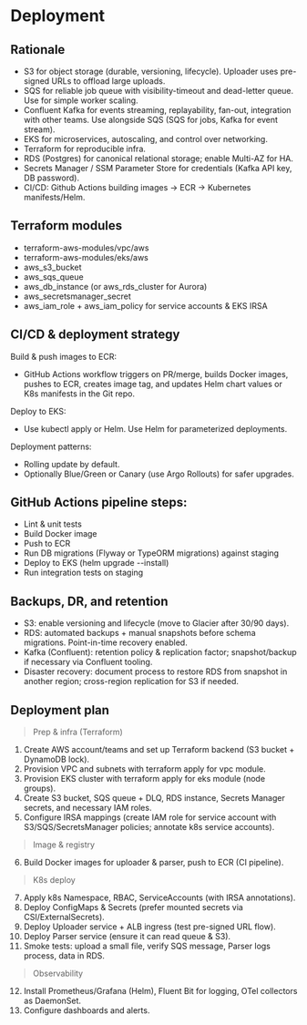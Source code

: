 # Deployment

## Rationale

- S3 for object storage (durable, versioning, lifecycle). Uploader uses pre-signed URLs to offload large uploads.
- SQS for reliable job queue with visibility-timeout and dead-letter queue. Use for simple worker scaling.
- Confluent Kafka for events streaming, replayability, fan-out, integration with other teams. Use alongside SQS (SQS for jobs, Kafka for event stream).
- EKS for microservices, autoscaling, and control over networking.
- Terraform for reproducible infra.
- RDS (Postgres) for canonical relational storage; enable Multi-AZ for HA.
- Secrets Manager / SSM Parameter Store for credentials (Kafka API key, DB password).
- CI/CD: Github Actions building images -> ECR -> Kubernetes manifests/Helm.


## Terraform modules

- terraform-aws-modules/vpc/aws
- terraform-aws-modules/eks/aws
- aws_s3_bucket
- aws_sqs_queue
- aws_db_instance (or aws_rds_cluster for Aurora)
- aws_secretsmanager_secret
- aws_iam_role + aws_iam_policy for service accounts & EKS IRSA


## CI/CD & deployment strategy

Build & push images to ECR:

- GitHub Actions workflow triggers on PR/merge, builds Docker images, pushes to ECR, creates image tag, and updates Helm chart values or K8s manifests in the Git repo.

Deploy to EKS:
- Use kubectl apply or Helm. Use Helm for parameterized deployments.

Deployment patterns:
- Rolling update by default.
- Optionally Blue/Green or Canary (use Argo Rollouts) for safer upgrades.


## GitHub Actions pipeline steps:

- Lint & unit tests
- Build Docker image
- Push to ECR
- Run DB migrations (Flyway or TypeORM migrations) against staging
- Deploy to EKS (helm upgrade --install)
- Run integration tests on staging


## Backups, DR, and retention

- S3: enable versioning and lifecycle (move to Glacier after 30/90 days).
- RDS: automated backups + manual snapshots before schema migrations. Point-in-time recovery enabled.
- Kafka (Confluent): retention policy & replication factor; snapshot/backup if necessary via Confluent tooling.
- Disaster recovery: document process to restore RDS from snapshot in another region; cross-region replication for S3 if needed.

## Deployment plan

> Prep & infra (Terraform)

1. Create AWS account/teams and set up Terraform backend (S3 bucket + DynamoDB lock).
2. Provision VPC and subnets with terraform apply for vpc module.
3. Provision EKS cluster with terraform apply for eks module (node groups).
4. Create S3 bucket, SQS queue + DLQ, RDS instance, Secrets Manager secrets, and necessary IAM roles.
5. Configure IRSA mappings (create IAM role for service account with S3/SQS/SecretsManager policies; annotate k8s service accounts).


> Image & registry

6. Build Docker images for uploader & parser, push to ECR (CI pipeline).


> K8s deploy

7. Apply k8s Namespace, RBAC, ServiceAccounts (with IRSA annotations).
8. Deploy ConfigMaps & Secrets (prefer mounted secrets via CSI/ExternalSecrets).
9. Deploy Uploader service + ALB ingress (test pre-signed URL flow).
10. Deploy Parser service (ensure it can read queue & S3).
11. Smoke tests: upload a small file, verify SQS message, Parser logs process, data in RDS.


> Observability

12. Install Prometheus/Grafana (Helm), Fluent Bit for logging, OTel collectors as DaemonSet.
13. Configure dashboards and alerts.
